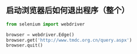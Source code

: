 ## 启动浏览器后如何退出程序（整个）

```python
from selenium import webdriver

browser = webdriver.Edge()
browser.get('http://www.tmdc.org.cn/query.aspx')
browser.quit()
```

